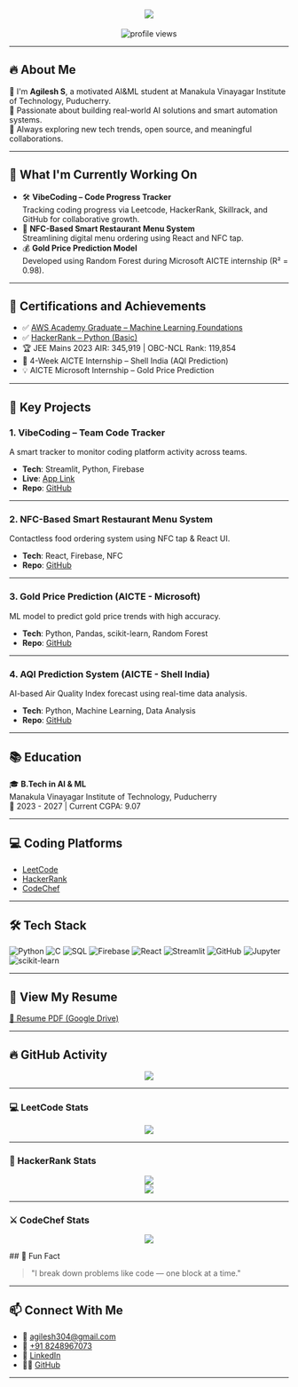 
<!--
**agilesh304/agilesh304** is a ✨ _special_ ✨ repository because its `README.md` (this file) appears on your GitHub profile.

Here are some ideas to get you started:

- 🔭 I’m currently working on ...
- 🌱 I’m currently learning ...
- 👯 I’m looking to collaborate on ...
- 🤔 I’m looking for help with ...
- 💬 Ask me about ...
- 📫 How to reach me: ...
- 😄 Pronouns: ...
- ⚡ Fun fact: ...
-->
<h1 align="center">
  <img src="https://readme-typing-svg.demolab.com?font=Fira+Code&weight=600&size=24&pause=1000&color=blue&center=true&vCenter=true&random=false&width=435&lines=Hey+there%2C+I'm+Agilesh+S!" />
</h1>

<p align="center">
  <img src="https://komarev.com/ghpvc/?username=agilesh304&color=blueviolet" alt="profile views" />
</p>

---

## 🔥 About Me

👋 I'm **Agilesh S**, a motivated AI&ML student at Manakula Vinayagar Institute of Technology, Puducherry.  
🚀 Passionate about building real-world AI solutions and smart automation systems.  
🧠 Always exploring new tech trends, open source, and meaningful collaborations.

---

## 🔨 What I'm Currently Working On

- 🛠️ **VibeCoding – Code Progress Tracker**  
  Tracking coding progress via Leetcode, HackerRank, Skillrack, and GitHub for collaborative growth.
- 🧾 **NFC-Based Smart Restaurant Menu System**  
  Streamlining digital menu ordering using React and NFC tap.
- 💰 **Gold Price Prediction Model**  
  Developed using Random Forest during Microsoft AICTE internship (R² = 0.98).

---

## 🏅 Certifications and Achievements

- ✅ [AWS Academy Graduate – Machine Learning Foundations](https://www.credly.com/badges/637de4d3-466e-4c0d-a669-7d4bc33cee88/public_url)  
- ✅ [HackerRank – Python (Basic)](https://www.hackerrank.com/profile/agilesh304)
- 🏆 JEE Mains 2023 AIR: 345,919 | OBC-NCL Rank: 119,854
- 🧠 4-Week AICTE Internship – Shell India (AQI Prediction)
- 💡 AICTE Microsoft Internship – Gold Price Prediction

---

## 🌟 Key Projects

### 1. VibeCoding – Team Code Tracker
A smart tracker to monitor coding platform activity across teams.
- **Tech**: Streamlit, Python, Firebase
- **Live**: [App Link](https://aimlbytebreakers.streamlit.app/)
- **Repo**: [GitHub](https://github.com/agilesh304)

---

### 2. NFC-Based Smart Restaurant Menu System
Contactless food ordering system using NFC tap & React UI.
- **Tech**: React, Firebase, NFC
- **Repo**: [GitHub](https://github.com/agilesh304/NFC-Restaurant-menu)

---

### 3. Gold Price Prediction (AICTE - Microsoft)
ML model to predict gold price trends with high accuracy.
- **Tech**: Python, Pandas, scikit-learn, Random Forest
- **Repo**: [GitHub](https://github.com/agilesh304/Gold-Price-Prediction)

---

### 4. AQI Prediction System (AICTE - Shell India)
AI-based Air Quality Index forecast using real-time data analysis.
- **Tech**: Python, Machine Learning, Data Analysis
- **Repo**: [GitHub](https://github.com/agilesh304/AICTE-AQI-Model-Project-Assignment)

---

## 📚 Education

🎓 **B.Tech in AI & ML**  
Manakula Vinayagar Institute of Technology, Puducherry  
📅 2023 - 2027 | Current CGPA: 9.07

---

## 💻 Coding Platforms

- [LeetCode](https://leetcode.com/u/agilesh304/)
- [HackerRank](https://www.hackerrank.com/profile/agilesh304)
- [CodeChef](https://www.codechef.com/users/agilesh304)

---

## 🛠 Tech Stack

![Python](https://img.shields.io/badge/Python-3776AB?style=for-the-badge&logo=python&logoColor=white)
![C](https://img.shields.io/badge/C-00599C?style=for-the-badge&logo=c&logoColor=white)
![SQL](https://img.shields.io/badge/SQL-4479A1?style=for-the-badge&logo=MySQL&logoColor=white)
![Firebase](https://img.shields.io/badge/Firebase-FFCA28?style=for-the-badge&logo=firebase&logoColor=black)
![React](https://img.shields.io/badge/React-20232A?style=for-the-badge&logo=react&logoColor=61DAFB)
![Streamlit](https://img.shields.io/badge/Streamlit-FF4B4B?style=for-the-badge&logo=streamlit&logoColor=white)
![GitHub](https://img.shields.io/badge/GitHub-181717?style=for-the-badge&logo=github&logoColor=white)
![Jupyter](https://img.shields.io/badge/Jupyter-F37626?style=for-the-badge&logo=jupyter&logoColor=white)
![scikit-learn](https://img.shields.io/badge/scikit--learn-F7931E?style=for-the-badge&logo=scikit-learn&logoColor=white)

---

## 📄 View My Resume

[📄 Resume PDF (Google Drive)](https://drive.google.com/file/d/17AtPJxanYXD_xrovk2dUwPNpjUFtmOMn/view?usp=drivesdk)

---

## 🔥 GitHub Activity

<p align="center">
  <img src="https://github-readme-activity-graph.vercel.app/graph?username=agilesh304&theme=react-dark&hide_border=false&area=true" />
</p>

---
### 💻 LeetCode Stats
<p align="center">
  <img src="https://leetcard.jacoblin.cool/agilesh304?theme=dark&font=Fira+Code&ext=heatmap" />
</p>

---

### 🧠 HackerRank Stats
<p align="center">
  <img src="https://img.shields.io/badge/HackerRank-2EC866?style=for-the-badge&logo=HackerRank&logoColor=white" />
  <br/>
  <a href="https://www.hackerrank.com/profile/agilesh304" target="_blank">
    <img src="https://github-readme-hackerrank-stats.vercel.app/api/hackerrank?username=agilesh304&theme=dark" />
  </a>
</p>

---

### ⚔️ CodeChef Stats
<p align="center">
  <img src="https://cp-logo.vercel.app/codechef/agilesh304?logo=true&dark=true" />
</p>
## 💬 Fun Fact

> "I break down problems like code — one block at a time."

---

## 📫 Connect With Me

- 📧 [agilesh304@gmail.com](mailto:agilesh304@gmail.com)
- 📱 [+91 8248967073](tel:+918248967073)
- 💼 [LinkedIn](https://www.linkedin.com/in/agilesh-s-252b5a290)
- 🧑‍💻 [GitHub](https://github.com/agilesh304)

---



